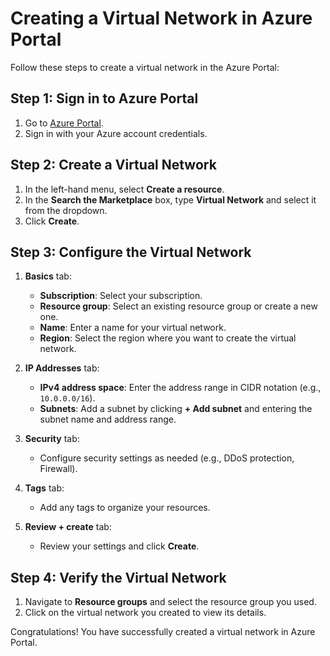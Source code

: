 # Creating a Virtual Network in Azure Portal

Follow these steps to create a virtual network in the Azure Portal:

## Step 1: Sign in to Azure Portal
1. Go to [Azure Portal](https://portal.azure.com).
2. Sign in with your Azure account credentials.

## Step 2: Create a Virtual Network
1. In the left-hand menu, select **Create a resource**.
2. In the **Search the Marketplace** box, type **Virtual Network** and select it from the dropdown.
3. Click **Create**.

## Step 3: Configure the Virtual Network
1. **Basics** tab:
    - **Subscription**: Select your subscription.
    - **Resource group**: Select an existing resource group or create a new one.
    - **Name**: Enter a name for your virtual network.
    - **Region**: Select the region where you want to create the virtual network.

2. **IP Addresses** tab:
    - **IPv4 address space**: Enter the address range in CIDR notation (e.g., `10.0.0.0/16`).
    - **Subnets**: Add a subnet by clicking **+ Add subnet** and entering the subnet name and address range.

3. **Security** tab:
    - Configure security settings as needed (e.g., DDoS protection, Firewall).

4. **Tags** tab:
    - Add any tags to organize your resources.

5. **Review + create** tab:
    - Review your settings and click **Create**.

## Step 4: Verify the Virtual Network
1. Navigate to **Resource groups** and select the resource group you used.
2. Click on the virtual network you created to view its details.

Congratulations! You have successfully created a virtual network in Azure Portal.
